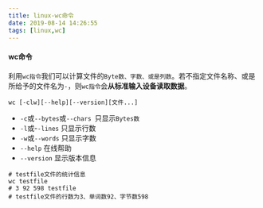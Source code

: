 ```yaml
---
title: linux-wc命令
date: 2019-08-14 14:26:55
tags: [linux,wc]
---
```


#### wc命令

利用`wc指令`我们可以计算文件的`Byte数、字数、或是列数`。若不指定文件名称、或是所给予的文件名为`-`，则`wc指令`会**从标准输入设备读取数据**。

```
wc [-clw][--help][--version][文件...]
```

- `-c`或`--bytes`或`--chars `只显示`Bytes数`
- `-l`或-`-lines` 只显示行数
- `-w`或`--words` 只显示字数
- `--help` 在线帮助
- `--version` 显示版本信息

```shell
# testfile文件的统计信息
wc testfile
# 3 92 598 testfile
# testfile文件的行数为3、单词数92、字节数598 
```

